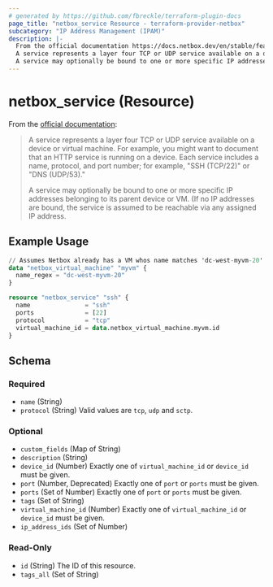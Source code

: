 ```yaml
---
# generated by https://github.com/fbreckle/terraform-plugin-docs
page_title: "netbox_service Resource - terraform-provider-netbox"
subcategory: "IP Address Management (IPAM)"
description: |-
  From the official documentation https://docs.netbox.dev/en/stable/features/services/#services:
  A service represents a layer four TCP or UDP service available on a device or virtual machine. For example, you might want to document that an HTTP service is running on a device. Each service includes a name, protocol, and port number; for example, "SSH (TCP/22)" or "DNS (UDP/53)."
  A service may optionally be bound to one or more specific IP addresses belonging to its parent device or VM. (If no IP addresses are bound, the service is assumed to be reachable via any assigned IP address.
---
```


# netbox_service (Resource)

From the [official documentation](https://docs.netbox.dev/en/stable/features/services/#services):

> A service represents a layer four TCP or UDP service available on a device or virtual machine. For example, you might want to document that an HTTP service is running on a device. Each service includes a name, protocol, and port number; for example, "SSH (TCP/22)" or "DNS (UDP/53)."
>
> A service may optionally be bound to one or more specific IP addresses belonging to its parent device or VM. (If no IP addresses are bound, the service is assumed to be reachable via any assigned IP address.

## Example Usage

```terraform
// Assumes Netbox already has a VM whos name matches 'dc-west-myvm-20'
data "netbox_virtual_machine" "myvm" {
  name_regex = "dc-west-myvm-20"
}

resource "netbox_service" "ssh" {
  name               = "ssh"
  ports              = [22]
  protocol           = "tcp"
  virtual_machine_id = data.netbox_virtual_machine.myvm.id
}
```

<!-- schema generated by tfplugindocs -->
## Schema

### Required

- `name` (String)
- `protocol` (String) Valid values are `tcp`, `udp` and `sctp`.

### Optional

- `custom_fields` (Map of String)
- `description` (String)
- `device_id` (Number) Exactly one of `virtual_machine_id` or `device_id` must be given.
- `port` (Number, Deprecated) Exactly one of `port` or `ports` must be given.
- `ports` (Set of Number) Exactly one of `port` or `ports` must be given.
- `tags` (Set of String)
- `virtual_machine_id` (Number) Exactly one of `virtual_machine_id` or `device_id` must be given.
- `ip_address_ids` (Set of Number)

### Read-Only

- `id` (String) The ID of this resource.
- `tags_all` (Set of String)
